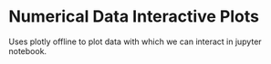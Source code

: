 # Numerical Data Interactive Plots
Uses plotly offline to plot data with which we can interact in jupyter notebook.
